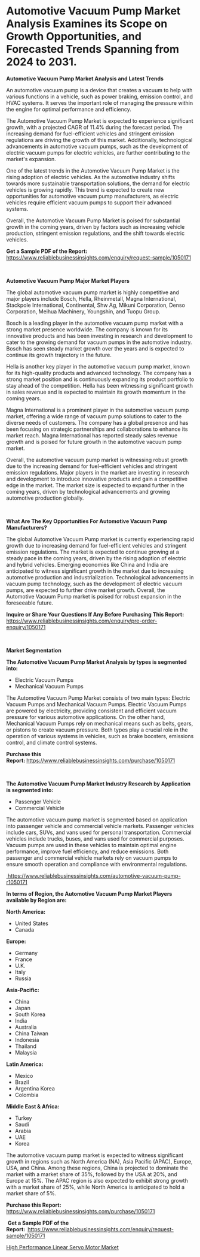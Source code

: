 <p><h1>Automotive Vacuum Pump Market Analysis Examines its Scope on Growth Opportunities, and Forecasted Trends Spanning from 2024 to 2031.</h1></p><p><strong>Automotive Vacuum Pump Market Analysis and Latest Trends</strong></p>
<p><p>An automotive vacuum pump is a device that creates a vacuum to help with various functions in a vehicle, such as power braking, emission control, and HVAC systems. It serves the important role of managing the pressure within the engine for optimal performance and efficiency.</p><p>The Automotive Vacuum Pump Market is expected to experience significant growth, with a projected CAGR of 11.4% during the forecast period. The increasing demand for fuel-efficient vehicles and stringent emission regulations are driving the growth of this market. Additionally, technological advancements in automotive vacuum pumps, such as the development of electric vacuum pumps for electric vehicles, are further contributing to the market's expansion.</p><p>One of the latest trends in the Automotive Vacuum Pump Market is the rising adoption of electric vehicles. As the automotive industry shifts towards more sustainable transportation solutions, the demand for electric vehicles is growing rapidly. This trend is expected to create new opportunities for automotive vacuum pump manufacturers, as electric vehicles require efficient vacuum pumps to support their advanced systems.</p><p>Overall, the Automotive Vacuum Pump Market is poised for substantial growth in the coming years, driven by factors such as increasing vehicle production, stringent emission regulations, and the shift towards electric vehicles.</p></p>
<p><strong>Get a Sample PDF of the Report:&nbsp;</strong> <a href="https://www.reliablebusinessinsights.com/enquiry/request-sample/1050171">https://www.reliablebusinessinsights.com/enquiry/request-sample/1050171</a></p>
<p>&nbsp;</p>
<p><strong>Automotive Vacuum Pump Major Market Players</strong></p>
<p><p>The global automotive vacuum pump market is highly competitive and major players include Bosch, Hella, Rheinmetall, Magna International, Stackpole International, Continental, Shw Ag, Mikuni Corporation, Denso Corporation, Meihua Machinery, Youngshin, and Tuopu Group.</p><p>Bosch is a leading player in the automotive vacuum pump market with a strong market presence worldwide. The company is known for its innovative products and has been investing in research and development to cater to the growing demand for vacuum pumps in the automotive industry. Bosch has seen steady market growth over the years and is expected to continue its growth trajectory in the future.</p><p>Hella is another key player in the automotive vacuum pump market, known for its high-quality products and advanced technology. The company has a strong market position and is continuously expanding its product portfolio to stay ahead of the competition. Hella has been witnessing significant growth in sales revenue and is expected to maintain its growth momentum in the coming years.</p><p>Magna International is a prominent player in the automotive vacuum pump market, offering a wide range of vacuum pump solutions to cater to the diverse needs of customers. The company has a global presence and has been focusing on strategic partnerships and collaborations to enhance its market reach. Magna International has reported steady sales revenue growth and is poised for future growth in the automotive vacuum pump market.</p><p>Overall, the automotive vacuum pump market is witnessing robust growth due to the increasing demand for fuel-efficient vehicles and stringent emission regulations. Major players in the market are investing in research and development to introduce innovative products and gain a competitive edge in the market. The market size is expected to expand further in the coming years, driven by technological advancements and growing automotive production globally.</p></p>
<p>&nbsp;</p>
<p><strong>What Are The Key Opportunities For Automotive Vacuum Pump Manufacturers?</strong></p>
<p><p>The global Automotive Vacuum Pump market is currently experiencing rapid growth due to increasing demand for fuel-efficient vehicles and stringent emission regulations. The market is expected to continue growing at a steady pace in the coming years, driven by the rising adoption of electric and hybrid vehicles. Emerging economies like China and India are anticipated to witness significant growth in the market due to increasing automotive production and industrialization. Technological advancements in vacuum pump technology, such as the development of electric vacuum pumps, are expected to further drive market growth. Overall, the Automotive Vacuum Pump market is poised for robust expansion in the foreseeable future.</p></p>
<p><strong>Inquire or Share Your Questions If Any Before Purchasing This Report:</strong> <a href="https://www.reliablebusinessinsights.com/enquiry/pre-order-enquiry/1050171">https://www.reliablebusinessinsights.com/enquiry/pre-order-enquiry/1050171</a></p>
<p>&nbsp;</p>
<p><strong>Market Segmentation</strong></p>
<p><strong>The Automotive Vacuum Pump Market Analysis by types is segmented into:</strong></p>
<p><ul><li>Electric Vacuum Pumps</li><li>Mechanical Vacuum Pumps</li></ul></p>
<p><p>The Automotive Vacuum Pump Market consists of two main types: Electric Vacuum Pumps and Mechanical Vacuum Pumps. Electric Vacuum Pumps are powered by electricity, providing consistent and efficient vacuum pressure for various automotive applications. On the other hand, Mechanical Vacuum Pumps rely on mechanical means such as belts, gears, or pistons to create vacuum pressure. Both types play a crucial role in the operation of various systems in vehicles, such as brake boosters, emissions control, and climate control systems.</p></p>
<p><strong>Purchase this Report:&nbsp;</strong><a href="https://www.reliablebusinessinsights.com/purchase/1050171">https://www.reliablebusinessinsights.com/purchase/1050171</a></p>
<p>&nbsp;</p>
<p><strong>The Automotive Vacuum Pump Market Industry Research by Application is segmented into:</strong></p>
<p><ul><li>Passenger Vehicle</li><li>Commercial Vehicle</li></ul></p>
<p><p>The automotive vacuum pump market is segmented based on application into passenger vehicle and commercial vehicle markets. Passenger vehicles include cars, SUVs, and vans used for personal transportation. Commercial vehicles include trucks, buses, and vans used for commercial purposes. Vacuum pumps are used in these vehicles to maintain optimal engine performance, improve fuel efficiency, and reduce emissions. Both passenger and commercial vehicle markets rely on vacuum pumps to ensure smooth operation and compliance with environmental regulations.</p></p>
<p><a href="https://www.reliablebusinessinsights.com/automotive-vacuum-pump-r1050171">&nbsp;https://www.reliablebusinessinsights.com/automotive-vacuum-pump-r1050171</a></p>
<p><strong>In terms of Region, the Automotive Vacuum Pump Market Players available by Region are:</strong></p>
<p>
    <p> <strong> North America: </strong>
        <ul>
            <li>United States</li>
            <li>Canada</li>
        </ul>
        </p> 
    <p> <strong> Europe: </strong>
        <ul>
            <li>Germany</li>
            <li>France</li>
            <li>U.K.</li>
            <li>Italy</li>
            <li>Russia</li>
        </ul>
        </p> 
    <p> <strong> Asia-Pacific: </strong>
        <ul>
            <li>China</li>
            <li>Japan</li>
            <li>South Korea</li>
            <li>India</li>
            <li>Australia</li>
            <li>China Taiwan</li>
            <li>Indonesia</li>
            <li>Thailand</li>
            <li>Malaysia</li>
        </ul>
        </p> 
    <p> <strong> Latin America: </strong>
        <ul>
            <li>Mexico</li>
            <li>Brazil</li>
            <li>Argentina Korea</li>
            <li>Colombia</li>
        </ul>
        </p> 
    <p> <strong> Middle East & Africa: </strong>
        <ul>
            <li>Turkey</li>
            <li>Saudi</li>
            <li>Arabia</li>
            <li>UAE</li>
            <li>Korea</li>
        </ul>
    </p>
    </p>
<p><p>The automotive vacuum pump market is expected to witness significant growth in regions such as North America (NA), Asia Pacific (APAC), Europe, USA, and China. Among these regions, China is projected to dominate the market with a market share of 35%, followed by the USA at 20%, and Europe at 15%. The APAC region is also expected to exhibit strong growth with a market share of 25%, while North America is anticipated to hold a market share of 5%.</p></p>
<p><strong>Purchase this Report: </strong><a href="https://www.reliablebusinessinsights.com/purchase/1050171">https://www.reliablebusinessinsights.com/purchase/1050171</a></p>
<p>&nbsp;<strong>Get a Sample PDF of the Report:&nbsp;&nbsp;</strong><a href="https://www.reliablebusinessinsights.com/enquiry/request-sample/1050171">https://www.reliablebusinessinsights.com/enquiry/request-sample/1050171</a></p>
<p><strong></strong></p>
<p><p><a href="https://view.publitas.com/reportprime-1/high-performance-linear-servo-motor-market-a-global-and-regional-analysis-focus-on-region-country-level-analysis-and-competitive-landscape-analysis-and-forecast-2024-2031/">High Performance Linear Servo Motor Market</a></p></p>
